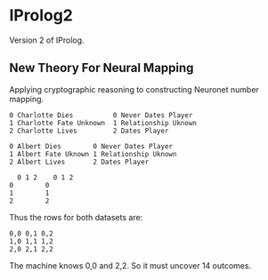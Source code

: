 # IProlog2
Version 2 of IProlog.

## New Theory For Neural Mapping
Applying cryptographic reasoning to constructing Neuronet number mapping.

~~~Dataset1
0 Charlotte Dies          0 Never Dates Player
1 Charlotte Fate Unknown  1 Relationship Uknown
2 Charlotte Lives         2 Dates Player
~~~

~~~Dataset2
0 Albert Dies        0 Never Dates Player
1 Albert Fate Uknown 1 Relationship Uknown
2 Albert Lives       2 Dates Player
~~~

~~~
  0 1 2    0 1 2
0        0
1        1
2        2
~~~

Thus the rows for both datasets are:

~~~
0,0 0,1 0,2
1,0 1,1 1,2
2,0 2,1 2,2
~~~

The machine knows 0,0 and 2,2. So it must uncover 14 outcomes.
